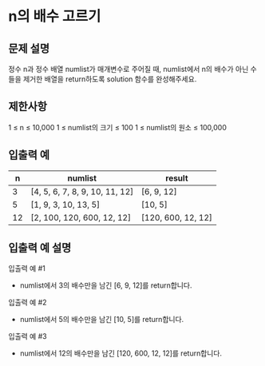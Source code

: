 # n의 배수 고르기

## 문제 설명

정수 n과 정수 배열 numlist가 매개변수로 주어질 때, numlist에서 n의 배수가 아닌 수들을 제거한 배열을 return하도록 solution 함수를 완성해주세요.

## 제한사항

1 ≤ n ≤ 10,000
1 ≤ numlist의 크기 ≤ 100
1 ≤ numlist의 원소 ≤ 100,000

## 입출력 예

|n|	numlist|	result|
|---|---|---|
|3|	[4, 5, 6, 7, 8, 9, 10, 11, 12]|	[6, 9, 12]|
|5|	[1, 9, 3, 10, 13, 5]|	[10, 5]|
|12|	[2, 100, 120, 600, 12, 12]|	[120, 600, 12, 12]|

## 입출력 예 설명

입출력 예 #1

* numlist에서 3의 배수만을 남긴 [6, 9, 12]를 return합니다.

입출력 예 #2

* numlist에서 5의 배수만을 남긴 [10, 5]를 return합니다.

입출력 예 #3

* numlist에서 12의 배수만을 남긴 [120, 600, 12, 12]를 return합니다.